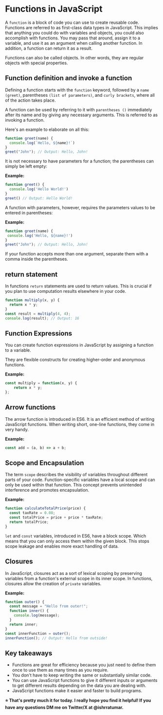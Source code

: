 # Functions in JavaScript

A `function` is a block of code you can use to create reusable code. Functions are referred to as first-class data types in JavaScript. This implies that anything you could do with variables and objects, you could also accomplish with functions. You may pass that around, assign it to a variable, and use it as an argument when calling another function.  In addition, a function can return it as a result.

Functions can also be called objects. In other words, they are regular objects with special properties.

## Function definition and invoke a function
Defining a function starts with the `function` keyword, followed by a `name (greet)`, parentheses `(list of parameters)`, and `curly brackets`, where all of the action takes place. 

A function can be used by referring to it with `parentheses ()` immediately after its name and by giving any necessary arguments. This is referred to as invoking a function.

Here's an example to elaborate on all this:
```javascript
function greet(name) {
  console.log(`Hello, ${name}!`)
}
greet("John"); // Output: Hello, John!
```
It is not necessary to have parameters for a function; the parentheses can simply be left empty:

**Example:**
```javascript
function greet() {
  console.log('Hello World!')
}
greet() // Output: Hello World!

```

A function with parameters, however, requires the parameters values to be entered in parentheses:

**Example:**
```javascript
function greet(name) {
 console.log('Hello, ${name}!')
}
greet("John"); // Output: Hello, John!
```
If your function accepts more than one argument, separate them with a comma inside the parentheses.

## return statement
In functions `return` statements are used to return values. This is crucial if you plan to use computation results elsewhere in your code.

```javascript
function multiply(x, y) {
  return x * y;
}
const result = multiply(4, 4);
console.log(result); // Output: 16
```
## Function Expressions
You can create function expressions in JavaScript by assigning a function to a variable.

They are flexible constructs for creating higher-order and anonymous functions.

**Example:**
```javascript
const multiply = function(x, y) { 
    return x * y; 
};
```
## Arrow functions
The arrow function is introduced in ES6. It is an efficient method of writing JavaScript functions. When writing short, one-line functions, they come in very handy. 

**Example:**
```javascript
const add = (a, b) => a + b;
```

## Scope and Encapsulation
The term `scope` describes the visibility of variables throughout different parts of your code. 
Function-specific variables have a local scope and can only be used within that function. 
This concept prevents unintended interference and promotes encapsulation.

**Example:**
```javascript
function calculateTotalPrice(price) {
  const taxRate = 0.08;
  const totalPrice = price + price * taxRate;
  return totalPrice;
}
```

`let` and `const` variables, introduced in ES6, have a block scope. Which means that you can only access them within the given block. This stops scope leakage and enables more exact handling of data. 

## Closures
In JavaScript, closures act as a sort of lexical scoping by preserving variables from a function's external scope in its inner scope. 
In functions, closures allow the creation of `private` variables. 

**Example:**
```javascript
function outer() {
  const message = "Hello from outer!";
  function inner() {
    console.log(message);
  }
  return inner;
}
const innerFunction = outer();
innerFunction(); // Output: Hello from outside!
```
## Key takeaways
- Functions are great for efficiency because you just need to define them once to use them as many times as you require. 
- You don't have to keep writing the same or substantially similar code. 
- You can use JavaScript functions to give it different inputs or arguments to get different results depending on the data you are dealing with.
- JavaScript functions make it easier and faster to build programs.
  

**⭐ That's pretty much it for today. I really hope you find it helpful! If you have any questions DM me on Twitter/X at
@ishrratumar.**
